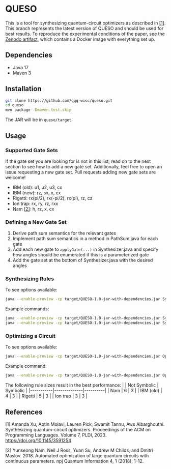 # QUESO
This is a tool for synthesizing quantum-circuit optimizers as described in [[1]](https://arxiv.org/abs/2211.09691). 
This branch represents the latest version of QUESO and should be used for best results.
To reproduce the experimental conditions of the paper, see the [Zenodo artifact](https://zenodo.org/records/7809285), which contains a Docker image with everything set up.

## Dependencies
- Java 17
- Maven 3

## Installation

```bash
git clone https://github.com/qqq-wisc/queso.git
cd queso
mvn package -Dmaven.test.skip
```

The JAR will be in `queso/target`.

## Usage

### Supported Gate Sets
If the gate set you are looking for is not in this list, read on to the next section to see how to add a new gate set. 
Additionally, feel free to open an issue requesting a new gate set. Pull requests adding new gate sets are welcome!

- IBM (old): u1, u2, u3, cx
- IBM (new): rz, sx, x, cx
- Rigetti: rx(pi/2), rx(-pi/2), rx(pi), rz, cz
- Ion trap: rx, ry, rz, rxx
- Nam [[2]](https://www.nature.com/articles/s41534-018-0072-4): h, rz, x, cx

### Defining a New Gate Set
1. Derive path sum semantics for the relevant gates
2. Implement path sum semantics in a method in PathSum.java for each gate
3. Add each new gate to `applyGate(...)` in Synthesizer.java and specify how angles should be enumerated if this is a parameterized gate
4. Add the gate set at the bottom of Synthesizer.java with the desired angles

### Synthesizing Rules

To see options available:
```bash
java --enable-preview -cp target/QUESO-1.0-jar-with-dependencies.jar Synthesizer
```

Example commands:
```bash
java --enable-preview -cp target/QUESO-1.0-jar-with-dependencies.jar Synthesizer -g nam -q 3 -s 3
java --enable-preview -cp target/QUESO-1.0-jar-with-dependencies.jar Synthesizer -g nam -q 3 -s 6
```

### Optimizing a Circuit

To see options available:
```bash
java --enable-preview -cp target/QUESO-1.0-jar-with-dependencies.jar Optimizer
```

Example command:
```bash
java --enable-preview -cp target/QUESO-1.0-jar-with-dependencies.jar Optimizer -c benchmarks/decomposed/decomp0/nam_rz/decomp0_tof_3.qasm -g nam -r rules_q3_s6_nam.txt -sr rules_q3_s3_nam_symb.txt -t 3600 -o optimized_benchmarks -j "nam"
```

The following rule sizes result in the best performance:
|           | Not Symbolic | Symbolic |
|-----------|--------------|----------|
| Nam       | 6            | 3        |
| IBM (old) | 4            | 3        |
| Rigetti   | 5            | 3        |
| Ion trap  | 3            | 3        |


## References
[1] Amanda Xu, Abtin Molavi, Lauren Pick, Swamit Tannu, Aws Albarghouthi. Synthesizing quantum-circuit optimizers. Proceedings of the ACM on Programming Languages. Volume 7, PLDI, 2023. https://doi.org/10.1145/3591254

[2] Yunseong Nam, Neil J Ross, Yuan Su, Andrew M Childs, and Dmitri Maslov. 2018. Automated optimization of large quantum circuits with continuous parameters. npj Quantum Information 4, 1 (2018), 1-12.